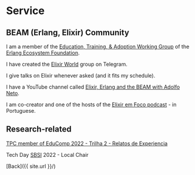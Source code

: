 # Service 




## BEAM (Erlang, Elixir) Community

I am a member of the [Education, Training, & Adoption Working Group](https://erlef.org/wg/education) of the [Erlang Ecosystem Foundation](https://erlef.org/).

I have created the [Elixir World](http://t.me/elixir_world) group on Telegram.

I give talks on Elixir whenever asked (and it fits my schedule).

I have a YouTube channel called [Elixir, Erlang and the BEAM with Adolfo Neto](https://www.youtube.com/c/ElixirErlangandtheBEAMwithAdolfoNeto).

I am co-creator and one of the hosts of the [Elixir em Foco podcast](https://anchor.fm/elixiremfoco/) - in Portuguese.

## Research-related

[TPC member of EduComp 2022 - Trilha 2 - Relatos de Experiencia](https://www.educompbrasil.org/simposio/2022/)

Tech Day [SBSI](http://www2.sbc.org.br/ce-si/sbsi.html) 2022 - Local Chair



[Back]({{ site.url }}/)

